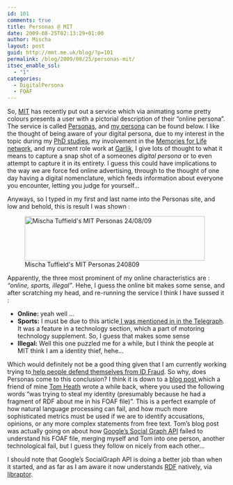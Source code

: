 ```yaml
---
id: 101
comments: true
title: Personas @ MIT
date: 2009-08-25T02:13:29+01:00
author: Mischa
layout: post
guid: http://mmt.me.uk/blog/?p=101
permalink: /blog/2009/08/25/personas-mit/
itsec_enable_ssl:
  - "1"
categories:
  - DigitalPersona
  - FOAF
---
```

So, [MIT](http://web.mit.edu/) has recently put out a service which via animating some pretty colours presents a user with a pictorial description of their &#8220;online persona&#8221;. The service is called [Personas](http://personas.media.mit.edu/), and [my persona](https://mmt.me.uk/blog/uploads/2009/08/MIT_Personas_240809.png) can be found below. I like the thought of being aware of your digital persona, due to my interest in the topic during my [PhD studies](http://www.ecs.soton.ac.uk/people/mmt04r/publications), my involvement in the [Memories for Life network](http://www.memoriesforlife.org/), and my current role work at [Garlik](http://www.garlik.com/), I give lots of thought to what it means to capture a snap shot of a someones _digital persona_ or to even attempt to capture it in its entirety. I guess this could have implications to the way we are force fed online advertising, through to the thought of one day having a digital nomenclature, which feeds information about everyone you encounter, letting you judge for yourself&#8230;

Anyways, so I typed in my first and last name into the Personas site, and low and behold, this is result I was shown :

<p style="text-align: center;">
  <figure id="attachment_102" aria-describedby="caption-attachment-102" style="width: 414px" class="wp-caption aligncenter"><a href="https://mmt.me.uk/blog/uploads/2009/08/MIT_Personas_240809.png"><img loading="lazy" class="size-full wp-image-102   " title="MIT_Personas_240809" src="https://mmt.me.uk/blog/uploads/2009/08/MIT_Personas_240809.png" alt="Mischa Tuffield's MIT Personas 24/08/09" width="414" height="102" /></a><figcaption id="caption-attachment-102" class="wp-caption-text">Mischa Tuffield's MIT Personas 240809</figcaption></figure> 
  
  <p style="text-align: left;">
    Apparently, the three most prominent of my online characteristics are :<em> &#8220;online, sports, illegal&#8221;</em>. Hehe, I guess the online bit makes some sense, and after scratching my head, and re-running the service I think I have sussed it :
  </p>
  
  <ul>
    <li>
      <strong>Online: </strong>yeah well &#8230;
    </li>
    <li>
      <strong>Sports:</strong> I must be due to this article<a href="http://www.telegraph.co.uk/motoring/2754679/Total-recall.html"> I was mentioned in in the Telegraph</a>. It was a feature in a technology section, which a part of motoring technology supplement. So, I guess that makes some sense
    </li>
    <li>
      <strong>Illegal:</strong> Well this one puzzled me for a while, but I think the people at MIT think I am a identity thief, hehe&#8230;
    </li>
  </ul>
  
  <p>
    Which would definitely not be a good thing given that I am currently working trying to<a href="http://www.garlik.com/products.php"> help people defend themselves from ID Fraud</a>. So why, does Personas come to this conclusion? I think it is down to a <a href="http://tomheath.com/blog/2008/05/garlik-launches-foaf-services/">blog post </a> which a friend of mine <a href="http://tomheath.com/id/me">Tom Heath</a> wrote a while back, where you used the following words &#8220;was trying to steal my identity (presumably because he had a fragment of RDF about me in his FOAF file)&#8221;. This is a perfect example of how natural language processing can fail, and how much more sophisticated metrics must be used if we are to identify accusations, opinions, or any more complex statements from free text. Tom&#8217;s blog post was actually going on about how <a href="http://code.google.com/apis/socialgraph/">Google&#8217;s Social Graph API</a> failed to understand his FOAF file, merging myself and Tom into one person, another technological fail, but I guess they follow on nicely from each other&#8230;
  </p>
  
  <p>
    I should note that Google&#8217;s SocialGraph API is doing a better job than when it started, and as far as I am aware it now understands <a href="http://www.w3.org/RDF/">RDF</a> natively, via <a href="http://librdf.org/raptor/"> libraptor</a>.
  </p>
